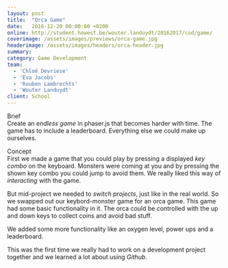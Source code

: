 ```yaml
---
layout: post
title:  "Orca Game"
date:   2016-12-20 00:00:00 +0200
online: http://student.howest.be/wouter.landuydt/20162017/cod/game/
coverimage: /assets/images/previews/orca-game.jpg
headerimage: /assets/images/headers/orca-header.jpg
summary:
category: Game Development
team:
  - 'Chloë Devriese'
  - 'Eva Jacobs'
  - 'Ruuben Lambrechts'
  - 'Wouter Landuydt'
client: School
---
```


<span class="post-content-text-subtitle" >Brief</span><br/>
Create an *endless game* in phaser.js that becomes harder with time. The game has to include a leaderboard. Everything else we could make up ourselves.

<span class="post-content-text-subtitle" >Concept</span><br/>
First we made a game that you could play by pressing a displayed *key combo* on the keyboard. Monsters were coming at you and by pressing the shown key combo you could jump to avoid them. We really liked this way of *interacting* with the game.

But mid-project we needed to *switch projects*, just like in the real world. So we swapped out our keybord-monster game for an orca game. This game had some basic functionality in it. The orca could be controlled with the up and down keys to collect coins and avoid bad stuff.

We added some more functionality like an oxygen level, power ups and a leaderboard.

This was the first time we really had to work on a development project together and we learned a lot about using *Github*.
